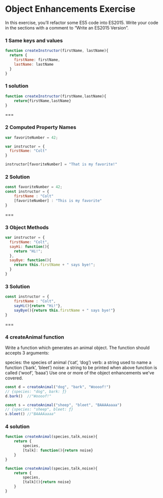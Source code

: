 # Object Enhancements Exercise
In this exercise, you’ll refactor some ES5 code into ES2015. Write your code in the sections with a comment to “Write an ES2015 Version”.

### 1 Same keys and values
```javascript
function createInstructor(firstName, lastName){
  return {
    firstName: firstName,
    lastName: lastName
  }
}
```
### 1 solution  
```javascript
function createInstructor(firstName,lastName){
    return{firstName,lastName}
}
```

===

### 2 Computed Property Names
```javascript
var favoriteNumber = 42;

var instructor = {
  firstName: "Colt"
}

instructor[favoriteNumber] = "That is my favorite!"
```
### 2 Solution 
```javascript
const favoriteNumber = 42;
const instructor = {
    firstName : "Colt"
    [favoriteNumber] : "This is my favorite"
}
```

=== 

### 3 Object Methods
```javascript 
var instructor = {
  firstName: "Colt",
  sayHi: function(){
    return "Hi!";
  },
  sayBye: function(){
    return this.firstName + " says bye!";
  }
}
```
### 3 Solution
```javascript
const instructor = {
    firstName : "Colt",
    sayHi(){return "Hi!"},
    sayBye(){return this.firstName + " says bye!"}
}
```

===

### 4 createAnimal function
Write a function which generates an animal object. The function should accepts 3 arguments:

species: the species of animal (‘cat’, ‘dog’)
verb: a string used to name a function (‘bark’, ‘bleet’)
noise: a string to be printed when above function is called (‘woof’, ‘baaa’)
Use one or more of the object enhancements we’ve covered.
```javascript
const d = createAnimal("dog", "bark", "Woooof!")
// {species: "dog", bark: ƒ}
d.bark()  //"Woooof!"

const s = createAnimal("sheep", "bleet", "BAAAAaaaa")
// {species: "sheep", bleet: ƒ}
s.bleet() //"BAAAAaaaa"
```
### 4 solution 
```javascript 
function createAnimal(species,talk,noise){
    return {
        species,
        [talk]: function(){return noise}
    }
}

function createAnimal(species,talk,noise){
    return {
        species,
        [talk](){return noise}
    }
}
```